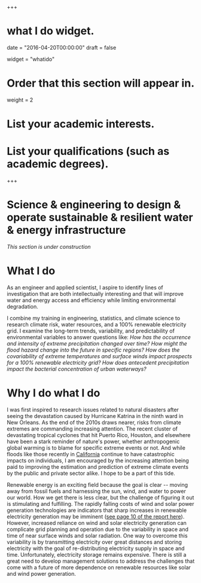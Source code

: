 +++
# what I do widget.

date = "2016-04-20T00:00:00"
draft = false

widget = "whatido"

# Order that this section will appear in.
weight = 2

# List your academic interests.

# List your qualifications (such as academic degrees).
 
+++
# Science & engineering to design & operate sustainable & resilient water & energy infrastructure 

*This section is under construction*

# What I do
As an engineer and applied scientist, I aspire to identify lines of investigation that are both intellectually interesting and that will improve water and energy access and efficiency while limiting environmental degradation. 


I combine my training in engineering, statistics, and climate science to research climate risk, water resources, and a 100% renewable electricity grid. 
I examine the long-term trends, variability, and predictability of environmental variables to answer questions like: 
*How has the occurrence and intensity of extreme precipitation changed over time?* 
*How might the flood hazard change into the future in specific regions?*
*How does the covariability of extreme temperatures and surface winds impact prospects for a 100% renewable electricity grid?*
*How does antecedent precipitation impact the bacterial concentration of urban waterways?*


# Why I do what I do
I was first inspired to research issues related to natural disasters after seeing the devastation caused by Hurricane Katrina in the ninth ward in New Orleans. 
As the end of the 2010s draws nearer, risks from climate extremes are commanding increasing attention. The recent cluster of devastating tropical cyclones that hit Puerto Rico, Houston, and elsewhere have been a stark reminder of nature's power, whether anthropogenic global warming is to blame for specific extreme events or not. 
And while floods like those recently in [California](https://en.wikipedia.org/wiki/2017_California_floods) continue to have catastrophic impacts on individuals, I am encouraged by the increasing attention being paid to improving the estimation and prediction of extreme climate events by the public and private sector alike. I hope to be a part of this tide.

Renewable energy is an exciting field because the goal is clear -- moving away from fossil fuels and harnessing the sun, wind, and water to power our world. 
How we get there is less clear, but the challenge of figuring it out is stimulating and fulfilling.
The rapidly falling costs of wind and solar power generation technologies are indicators that sharp increases in renewable electricity generation may be imminent ([see page 10 of the report here](https://www.lazard.com/perspective/levelized-cost-of-energy-2017/)). However, increased reliance on wind and solar electricity generation can complicate grid planning and operation due to the variability in space and time of near surface winds and solar radiation. 
One way to overcome this variability is by transmitting electricity over great distances and storing electricity with the goal of re-distributing electricity supply in space and time. 
Unfortunately, electricity storage remains expensive. 
There is still a great need to develop management solutions to address the challenges that come with a future of more dependence on renewable resources like solar and wind power generation.
